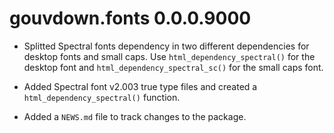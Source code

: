 # gouvdown.fonts 0.0.0.9000

* Splitted Spectral fonts dependency in two different dependencies for desktop 
fonts and small caps. Use `html_dependency_spectral()` for the desktop font and
`html_dependency_spectral_sc()` for the small caps font.

* Added Spectral font v2.003 true type files and created a 
`html_dependency_spectral()` function.

* Added a `NEWS.md` file to track changes to the package.

